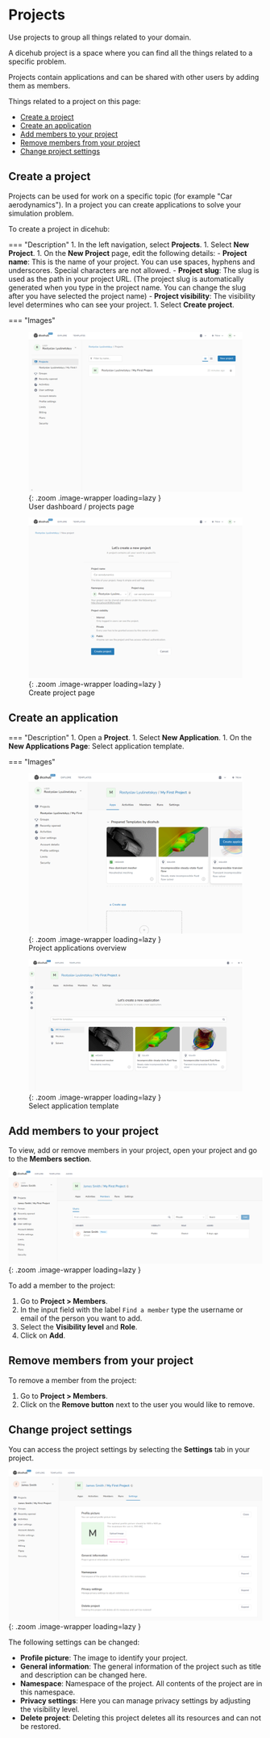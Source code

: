 # Projects

<div class="h1-sub">
  Use projects to group all things related to your domain.
</div>

A dicehub project is a space where you can find all the things related to a specific problem.

Projects contain applications and can be shared with other users by adding them as members.

Things related to a project on this page:

- [Create a project](#create-a-project)
- [Create an application](#create-an-application)
- [Add members to your project](#add-members-to-your-project)
- [Remove members from your project](#remove-members-from-your-project)
- [Change project settings](#change-project-settings)

## Create a project

Projects can be used for work on a specific topic (for example "Car aerodynamics"). 
In a project you can create applications to solve your simulation problem.

To create a project in dicehub:

=== "Description"
      1. In the left navigation, select **Projects**.
      1. Select **New Project**.
      1. On the **New Project** page, edit the following details:
           - **Project name**: This is the name of your project. You can use spaces, hyphens and underscores. Special characters are not allowed.
           - **Project slug**: The slug is used as the path in your project URL. (The project slug is automatically generated when you type in the project name. You can change the slug after you have selected the project name)
           - **Project visibility**: The visibility level determines who can see your project.
      1. Select **Create project**.

=== "Images"
    <figure Markdown>
      ![Create project 1](./images/create_project_1.png){: .zoom .image-wrapper loading=lazy }
      <figcaption>User dashboard / projects page</figcaption>
    </figure>
    <figure Markdown>
      ![Create project 2](./images/create_project_2.png){: .zoom .image-wrapper loading=lazy }
      <figcaption>Create project page</figcaption>
    </figure>

## Create an application

=== "Description"
      1. Open a **Project**.
      1. Select **New Application**.
      1. On the **New Applications Page**: Select application template.

=== "Images"
    <figure Markdown>
      ![Create application 1](./images/create_app_1.png){: .zoom .image-wrapper loading=lazy }
      <figcaption>Project applications overview</figcaption>
    </figure>
    <figure Markdown>
      ![Create application 2](./images/create_app_2.png){: .zoom .image-wrapper loading=lazy }
      <figcaption>Select application template</figcaption>
    </figure>

## Add members to your project

To view, add or remove members in your project, open your project and 
go to the **Members section**.

![Project members section](./images/project_members.png){: .zoom .image-wrapper loading=lazy }

To add a member to the project:

1. Go to **Project > Members**.
1. In the input field with the label `Find a member` type the username or email of the person you want to add.
1. Select the **Visibility level** and **Role**.
1. Click on **Add**.

## Remove members from your project

To remove a member from the project:

1. Go to **Project > Members**.
1. Click on the **Remove button** next to the user you would like to remove.

## Change project settings

You can access the project settings by selecting the **Settings** tab in your project.

![Project settings](./images/project_settings.png){: .zoom .image-wrapper loading=lazy }

The following settings can be changed:

- **Profile picture**: The image to identify your project.
- **General information**: The general information of the project such as title and description can be changed here.
- **Namespace**: Namespace of the project. All contents of the project are in this namespace.
- **Privacy settings**: Here you can manage privacy settings by adjusting the visibility level.
- **Delete project**: Deleting this project deletes all its resources and can not be restored.
